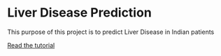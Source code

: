 # Liver Disease Prediction

This purpose of this project is to predict Liver Disease in Indian patients

[Read the tutorial](https://blog.usejournal.com/demystifying-classification-algorithms-and-evaluation-metrics-c915f18f9dff)
